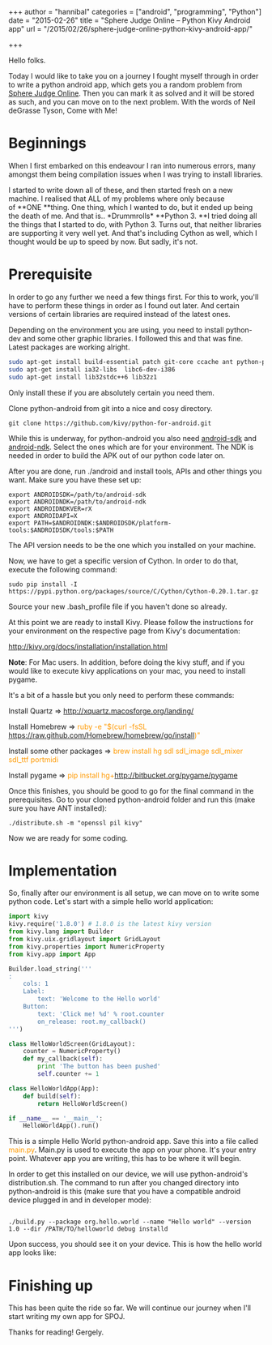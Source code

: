 +++
author = "hannibal"
categories = ["android", "programming", "Python"]
date = "2015-02-26"
title = "Sphere Judge Online – Python Kivy Android app"
url = "/2015/02/26/sphere-judge-online-python-kivy-android-app/"

+++

Hello folks.

Today I would like to take you on a journey I fought myself through in order to write a python android app, which gets you a random problem from <a href="http://www.spoj.com/problems/classical/" target="_blank">Sphere Judge Online</a>. Then you can mark it as solved and it will be stored as such, and you can move on to the next problem. With the words of Neil deGrasse Tyson, Come with Me!

# Beginnings

When I first embarked on this endeavour I ran into numerous errors, many amongst them being compilation issues when I was trying to install libraries.

I started to write down all of these, and then started fresh on a new machine. I realised that ALL of my problems where only because of **ONE **thing. One thing, which I wanted to do, but it ended up being the death of me. And that is.. \*Drummrolls\* **Python 3. **I tried doing all the things that I started to do, with Python 3. Turns out, that neither libraries are supporting it very well yet. And that's including Cython as well, which I thought would be up to speed by now. But sadly, it's not.

# Prerequisite

In order to go any further we need a few things first. For this to work, you'll have to perform these things in order as I found out later. And certain versions of certain libraries are required instead of the latest ones.

Depending on the environment you are using, you need to install python-dev and some other graphic libraries. I followed this and that was fine. Latest packages are working alright.

~~~bash
sudo apt-get install build-essential patch git-core ccache ant python-pip python-dev
sudo apt-get install ia32-libs  libc6-dev-i386
sudo apt-get install lib32stdc++6 lib32z1
~~~

Only install these if you are absolutely certain you need them.

Clone python-android from git into a nice and cosy directory.

~~~
git clone https://github.com/kivy/python-for-android.git
~~~

While this is underway, for python-android you also need <a href="http://developer.android.com/sdk/index.html#Other" target="_blank">android-sdk</a> and <a href="https://developer.android.com/tools/sdk/ndk/index.html" target="_blank">android-ndk</a>. Select the ones which are for your environment. The NDK is needed in order to build the APK out of our python code later on.

After you are done, run ./android and install tools, APIs and other things you want. Make sure you have these set up:

~~~
export ANDROIDSDK=/path/to/android-sdk
export ANDROIDNDK=/path/to/android-ndk
export ANDROIDNDKVER=rX
export ANDROIDAPI=X
export PATH=$ANDROIDNDK:$ANDROIDSDK/platform-tools:$ANDROIDSDK/tools:$PATH
~~~

The API version needs to be the one which you installed on your machine.

Now, we have to get a specific version of Cython. In order to do that, execute the following command:

~~~
sudo pip install -I https://pypi.python.org/packages/source/C/Cython/Cython-0.20.1.tar.gz
~~~

Source your new .bash_profile file if you haven't done so already.

At this point we are ready to install Kivy. Please follow the instructions for your environment on the respective page from Kivy's documentation:

<a href="http://kivy.org/docs/installation/installation.html" target="_blank">http://kivy.org/docs/installation/installation.html</a>

**Note**: For Mac users. In addition, before doing the kivy stuff, and if you would like to execute kivy applications on your mac, you need to install pygame.

It's a bit of a hassle but you only need to perform these commands:

Install Quartz => <a href="http://xquartz.macosforge.org/landing/" target="_blank">http://xquartz.macosforge.org/landing/</a>

Install Homebrew => <span style="color: #ff9900;">ruby -e "$(curl -fsSL https://raw.github.com/Homebrew/homebrew/go/install)"</span>

Install some other packages => <span style="color: #ff9900;">brew install hg sdl sdl_image sdl_mixer sdl_ttf portmidi</span>

Install pygame => <span style="color: #ff9900;">pip install hg+http://bitbucket.org/pygame/pygame</span>

Once this finishes, you should be good to go for the final command in the prerequisites. Go to your cloned python-android folder and run this (make sure you have ANT installed):

~~~
./distribute.sh -m "openssl pil kivy"
~~~

Now we are ready for some coding.

# Implementation

So, finally after our environment is all setup, we can move on to write some python code. Let's start with a simple hello world application:

~~~python
import kivy
kivy.require('1.8.0') # 1.8.0 is the latest kivy version
from kivy.lang import Builder
from kivy.uix.gridlayout import GridLayout
from kivy.properties import NumericProperty
from kivy.app import App

Builder.load_string('''
:
    cols: 1
    Label:
        text: 'Welcome to the Hello world'
    Button:
        text: 'Click me! %d' % root.counter
        on_release: root.my_callback()
''')

class HelloWorldScreen(GridLayout):
    counter = NumericProperty()
    def my_callback(self):
        print 'The button has been pushed'
        self.counter += 1

class HelloWorldApp(App):
    def build(self):
        return HelloWorldScreen()

if __name__ == '__main__':
    HelloWorldApp().run()
~~~

This is a simple Hello World python-android app. Save this into a file called <span style="color: #ff9900;">main.py</span>. Main.py is used to execute the app on your phone. It's your entry point. Whatever app you are writing, this has to be where it will begin.

In order to get this installed on our device, we will use python-android's distribution.sh. The command to run after you changed directory into python-android is this (make sure that you have a compatible android device plugged in and in developer mode):

~~~

./build.py --package org.hello.world --name "Hello world" --version 1.0 --dir /PATH/TO/helloworld debug installd
~~~

Upon success, you should see it on your device. This is how the hello world app looks like:

# Finishing up

This has been quite the ride so far. We will continue our journey when I'll start writing my own app for SPOJ.

Thanks for reading!
Gergely.
